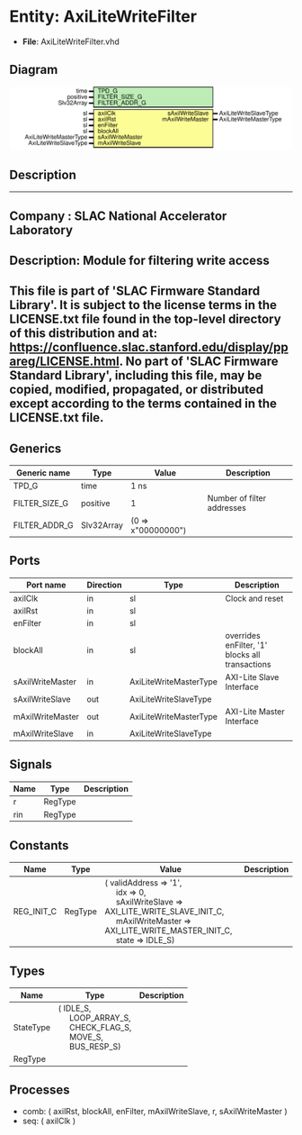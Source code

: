 # Entity: AxiLiteWriteFilter

- **File**: AxiLiteWriteFilter.vhd
## Diagram

![Diagram](AxiLiteWriteFilter.svg "Diagram")
## Description

-----------------------------------------------------------------------------
 Company    : SLAC National Accelerator Laboratory
-----------------------------------------------------------------------------
 Description: Module for filtering write access
-----------------------------------------------------------------------------
 This file is part of 'SLAC Firmware Standard Library'.
 It is subject to the license terms in the LICENSE.txt file found in the
 top-level directory of this distribution and at:
    https://confluence.slac.stanford.edu/display/ppareg/LICENSE.html.
 No part of 'SLAC Firmware Standard Library', including this file,
 may be copied, modified, propagated, or distributed except according to
 the terms contained in the LICENSE.txt file.
-----------------------------------------------------------------------------
## Generics

| Generic name  | Type       | Value              | Description                 |
| ------------- | ---------- | ------------------ | --------------------------- |
| TPD_G         | time       | 1 ns               |                             |
| FILTER_SIZE_G | positive   | 1                  |  Number of filter addresses |
| FILTER_ADDR_G | Slv32Array | (0 => x"00000000") |                             |
## Ports

| Port name        | Direction | Type                   | Description                                      |
| ---------------- | --------- | ---------------------- | ------------------------------------------------ |
| axilClk          | in        | sl                     | Clock and reset                                  |
| axilRst          | in        | sl                     |                                                  |
| enFilter         | in        | sl                     |                                                  |
| blockAll         | in        | sl                     |  overrides enFilter, '1' blocks all transactions |
| sAxilWriteMaster | in        | AxiLiteWriteMasterType | AXI-Lite Slave Interface                         |
| sAxilWriteSlave  | out       | AxiLiteWriteSlaveType  |                                                  |
| mAxilWriteMaster | out       | AxiLiteWriteMasterType | AXI-Lite Master Interface                        |
| mAxilWriteSlave  | in        | AxiLiteWriteSlaveType  |                                                  |
## Signals

| Name | Type    | Description |
| ---- | ------- | ----------- |
| r    | RegType |             |
| rin  | RegType |             |
## Constants

| Name       | Type    | Value                                                                                                                                                                                                                                                                                                                                                           | Description |
| ---------- | ------- | --------------------------------------------------------------------------------------------------------------------------------------------------------------------------------------------------------------------------------------------------------------------------------------------------------------------------------------------------------------- | ----------- |
| REG_INIT_C | RegType |  (       validAddress     => '1',<br><span style="padding-left:20px">       idx              => 0,<br><span style="padding-left:20px">       sAxilWriteSlave  => AXI_LITE_WRITE_SLAVE_INIT_C,<br><span style="padding-left:20px">       mAxilWriteMaster => AXI_LITE_WRITE_MASTER_INIT_C,<br><span style="padding-left:20px">       state            => IDLE_S) |             |
## Types

| Name      | Type                                                                                                                                                                                                       | Description |
| --------- | ---------------------------------------------------------------------------------------------------------------------------------------------------------------------------------------------------------- | ----------- |
| StateType | ( IDLE_S,<br><span style="padding-left:20px"> LOOP_ARRAY_S,<br><span style="padding-left:20px"> CHECK_FLAG_S,<br><span style="padding-left:20px"> MOVE_S,<br><span style="padding-left:20px"> BUS_RESP_S)  |             |
| RegType   |                                                                                                                                                                                                            |             |
## Processes
- comb: ( axilRst, blockAll, enFilter, mAxilWriteSlave, r,
                   sAxilWriteMaster )
- seq: ( axilClk )
